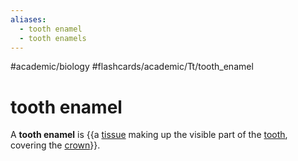 ```yaml
---
aliases:
  - tooth enamel
  - tooth enamels
---
```


#academic/biology #flashcards/academic/Tt/tooth_enamel

# tooth enamel

A __tooth enamel__ is {{a [tissue](tissue%20(biology).md) making up the visible part of the [tooth](tooth.md), covering the [crown](crown%20(tooth).md)}}. <!--SR:!2023-05-17,9,250-->
